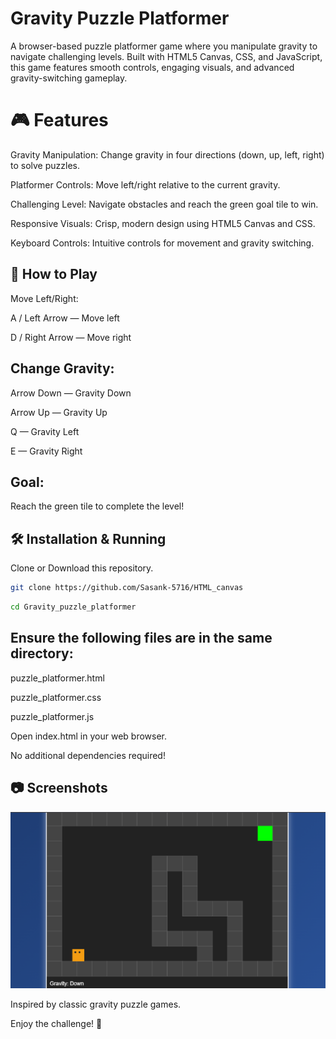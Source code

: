 # Gravity Puzzle Platformer
A browser-based puzzle platformer game where you manipulate gravity to navigate challenging levels. Built with HTML5 Canvas, CSS, and JavaScript, this game features smooth controls, engaging visuals, and advanced gravity-switching gameplay.

# 🎮 Features
 Gravity Manipulation: Change gravity in four directions (down, up, left, right) to solve puzzles.

 Platformer Controls: Move left/right relative to the current gravity.

 Challenging Level: Navigate obstacles and reach the green goal tile to win.

 Responsive Visuals: Crisp, modern design using HTML5 Canvas and CSS.

 Keyboard Controls: Intuitive controls for movement and gravity switching.

## 🚀 How to Play
Move Left/Right:

A / Left Arrow — Move left

D / Right Arrow — Move right

## Change Gravity:
Arrow Down — Gravity Down

Arrow Up — Gravity Up

Q — Gravity Left

E — Gravity Right

## Goal:
Reach the green tile to complete the level!

## 🛠️ Installation & Running
Clone or Download this repository.
```bash
git clone https://github.com/Sasank-5716/HTML_canvas
```
```bash
cd Gravity_puzzle_platformer
```

## Ensure the following files are in the same directory:

puzzle_platformer.html

puzzle_platformer.css

puzzle_platformer.js

Open index.html in your web browser.

No additional dependencies required!

## 📷 Screenshots
![Gameplay Screenshot](gravity_puzzle_platformer.png)


Inspired by classic gravity puzzle games.

Enjoy the challenge! 🚀